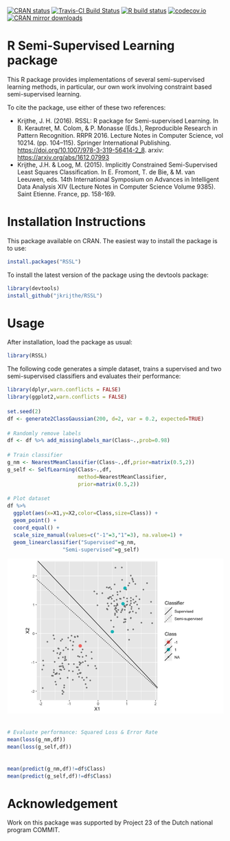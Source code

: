 <!-- README.md is generated from README.Rmd. Please edit that file -->
<!-- badges: start -->
[![CRAN
status](https://www.r-pkg.org/badges/version/RSSL)](https://CRAN.R-project.org/package=RSSL)
[![Travis-CI Build
Status](https://travis-ci.org/jkrijthe/RSSL.png?branch=master)](https://travis-ci.org/jkrijthe/RSSL)
[![R build
status](https://github.com/jkrijthe/RSSL/workflows/R-CMD-check/badge.svg)](https://github.com/jkrijthe/RSSL/actions)
[![codecov.io](https://codecov.io/github/jkrijthe/RSSL/coverage.svg?branch=master)](https://codecov.io/github/jkrijthe/RSSL?branch=master)
[![CRAN mirror
downloads](http://cranlogs.r-pkg.org/badges/RSSL)](https://cran.r-project.org/package=RSSL)

<!-- badges: end -->
R Semi-Supervised Learning package
==================================

This R package provides implementations of several semi-supervised
learning methods, in particular, our own work involving constraint based
semi-supervised learning.

To cite the package, use either of these two references:

-   Krijthe, J. H. (2016). RSSL: R package for Semi-supervised Learning.
    In B. Kerautret, M. Colom, & P. Monasse (Eds.), Reproducible
    Research in Pattern Recognition. RRPR 2016. Lecture Notes in
    Computer Science, vol 10214. (pp. 104–115). Springer International
    Publishing.
    <a href="https://doi.org/10.1007/978-3-319-56414-2_8" class="uri">https://doi.org/10.1007/978-3-319-56414-2_8</a>.
    arxiv:
    <a href="https://arxiv.org/abs/1612.07993" class="uri">https://arxiv.org/abs/1612.07993</a>
-   Krijthe, J.H. & Loog, M. (2015). Implicitly Constrained
    Semi-Supervised Least Squares Classification. In E. Fromont, T. de
    Bie, & M. van Leeuwen, eds. 14th International Symposium on Advances
    in Intelligent Data Analysis XIV (Lecture Notes in Computer Science
    Volume 9385). Saint Etienne. France, pp. 158-169.

Installation Instructions
=========================

This package available on CRAN. The easiest way to install the package
is to use:

``` r
install.packages("RSSL")
```

To install the latest version of the package using the devtools package:

``` r
library(devtools)
install_github("jkrijthe/RSSL")
```

Usage
=====

After installation, load the package as usual:

``` r
library(RSSL)
```

The following code generates a simple dataset, trains a supervised and
two semi-supervised classifiers and evaluates their performance:

``` r
library(dplyr,warn.conflicts = FALSE)
library(ggplot2,warn.conflicts = FALSE)

set.seed(2)
df <- generate2ClassGaussian(200, d=2, var = 0.2, expected=TRUE)

# Randomly remove labels
df <- df %>% add_missinglabels_mar(Class~.,prob=0.98) 

# Train classifier
g_nm <- NearestMeanClassifier(Class~.,df,prior=matrix(0.5,2))
g_self <- SelfLearning(Class~.,df,
                       method=NearestMeanClassifier,
                       prior=matrix(0.5,2))

# Plot dataset
df %>% 
  ggplot(aes(x=X1,y=X2,color=Class,size=Class)) +
  geom_point() +
  coord_equal() +
  scale_size_manual(values=c("-1"=3,"1"=3), na.value=1) +
  geom_linearclassifier("Supervised"=g_nm,
                  "Semi-supervised"=g_self)
```

![](tools/example-1.png)

``` r

# Evaluate performance: Squared Loss & Error Rate
mean(loss(g_nm,df))
mean(loss(g_self,df))


mean(predict(g_nm,df)!=df$Class)
mean(predict(g_self,df)!=df$Class)
```

Acknowledgement
===============

Work on this package was supported by Project 23 of the Dutch national
program COMMIT.
